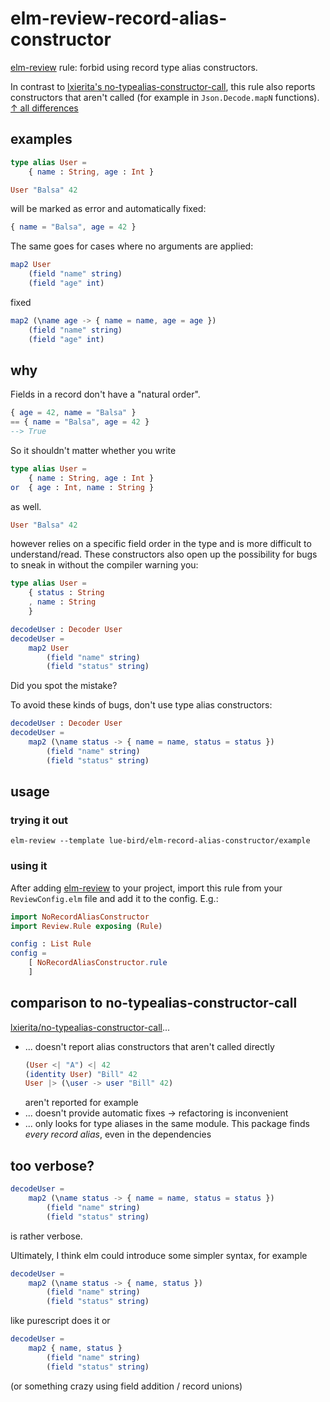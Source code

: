 # elm-review-record-alias-constructor

[elm-review](https://package.elm-lang.org/packages/jfmengels/elm-review/latest/) rule: forbid using record type alias constructors. 

In contrast to [lxierita's no-typealias-constructor-call](lxierita/no-typealias-constructor-call), this rule also reports constructors that aren't called (for example in `Json.Decode.mapN` functions). [↑ all differences](#comparison-to-no-typealias-constructor-call)

## examples

```elm
type alias User =
    { name : String, age : Int }
```

```elm
User "Balsa" 42
```
will be marked as error and automatically fixed:
```elm
{ name = "Balsa", age = 42 }
```

The same goes for cases where no arguments are applied:
```elm
map2 User
    (field "name" string)
    (field "age" int)
```
fixed
```elm
map2 (\name age -> { name = name, age = age })
    (field "name" string)
    (field "age" int)
```

## why

Fields in a record don't have a "natural order".

```elm
{ age = 42, name = "Balsa" }
== { name = "Balsa", age = 42 }
--> True
```

So it shouldn't matter whether you write

```elm
type alias User =
    { name : String, age : Int }
or  { age : Int, name : String }
```
as well.

```elm
User "Balsa" 42
```
however relies on a specific field order in the type and is more difficult to understand/read.
These constructors also open up the possibility for bugs to sneak in without the compiler warning you:

```elm
type alias User =
    { status : String
    , name : String 
    }

decodeUser : Decoder User
decodeUser =
    map2 User
        (field "name" string)
        (field "status" string)
```
Did you spot the mistake?

To avoid these kinds of bugs, don't use type alias constructors:
```elm
decodeUser : Decoder User
decodeUser =
    map2 (\name status -> { name = name, status = status })
        (field "name" string)
        (field "status" string)
```


## usage

### trying it out

```noformattingples
elm-review --template lue-bird/elm-record-alias-constructor/example
```

### using it

After adding [elm-review](https://package.elm-lang.org/packages/jfmengels/elm-review/latest/) to your project, import this rule from
your `ReviewConfig.elm` file and add it to the config. E.g.:

```elm
import NoRecordAliasConstructor
import Review.Rule exposing (Rule)

config : List Rule
config =
    [ NoRecordAliasConstructor.rule
    ]

```

## comparison to no-typealias-constructor-call

[lxierita/no-typealias-constructor-call](lxierita/no-typealias-constructor-call)...
- ... doesn't report alias constructors that aren't called directly
  ```elm
  (User <| "A") <| 42
  (identity User) "Bill" 42
  User |> (\user -> user "Bill" 42)
  ```
  aren't reported for example
- ... doesn't provide automatic fixes → refactoring is inconvenient
- ... only looks for type aliases in the same module. This package finds _every record alias_, even in the dependencies

## too verbose?

```elm
decodeUser =
    map2 (\name status -> { name = name, status = status })
        (field "name" string)
        (field "status" string)
```
is rather verbose.

Ultimately, I think elm could introduce some simpler syntax, for example

```elm
decodeUser =
    map2 (\name status -> { name, status })
        (field "name" string)
        (field "status" string)
```
like purescript does it or
```elm
decodeUser =
    map2 { name, status }
        (field "name" string)
        (field "status" string)
```
(or something crazy using field addition / record unions)

[lxierita/no-typealias-constructor-call]: https://package.elm-lang.org/packages/lxierita/no-typealias-constructor-call/latest/
